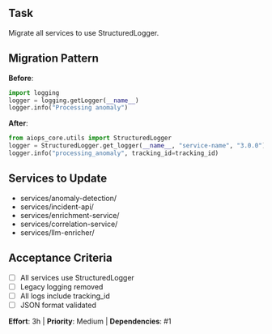 ## Task
Migrate all services to use StructuredLogger.

## Migration Pattern

**Before**:
```python
import logging
logger = logging.getLogger(__name__)
logger.info("Processing anomaly")
```

**After**:
```python
from aiops_core.utils import StructuredLogger
logger = StructuredLogger.get_logger(__name__, "service-name", "3.0.0")
logger.info("processing_anomaly", tracking_id=tracking_id)
```

## Services to Update
- services/anomaly-detection/
- services/incident-api/
- services/enrichment-service/
- services/correlation-service/
- services/llm-enricher/

## Acceptance Criteria
- [ ] All services use StructuredLogger
- [ ] Legacy logging removed
- [ ] All logs include tracking_id
- [ ] JSON format validated

**Effort**: 3h | **Priority**: Medium | **Dependencies**: #1
